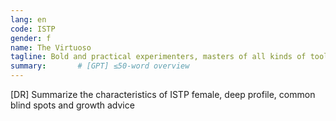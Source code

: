 ```yaml
---
lang: en
code: ISTP
gender: f
name: The Virtuoso
tagline: Bold and practical experimenters, masters of all kinds of tools.
summary:       # [GPT] ≤50-word overview
---
```


[DR] Summarize the characteristics of ISTP female, deep profile, common blind spots and growth advice

